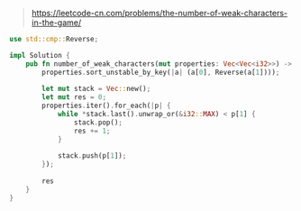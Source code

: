 > https://leetcode-cn.com/problems/the-number-of-weak-characters-in-the-game/

``` rust
use std::cmp::Reverse;

impl Solution {
    pub fn number_of_weak_characters(mut properties: Vec<Vec<i32>>) -> i32 {
        properties.sort_unstable_by_key(|a| (a[0], Reverse(a[1])));
        
        let mut stack = Vec::new();
        let mut res = 0;
        properties.iter().for_each(|p| {
            while *stack.last().unwrap_or(&i32::MAX) < p[1] {
                stack.pop();
                res += 1;
            }
            
            stack.push(p[1]);
        });
        
        res
    }
}
```